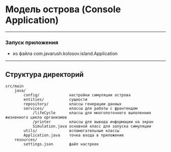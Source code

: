 # Модель острова (Console Application)

-------------------

### Запуск приложения
- из файла com.javarush.kolosov.island.Application
-------------------

Структура директорий
-------------------

```
src/main
    java/              
        config/             настройки симуляции острова
        entities/           сущности
        repository/         классы генерации данных
        services/           классы для работы с фронтендом
            /lifeCycle      классы для многопоточного выполенния жизненного цикла организмов
            /printer        классы для вывода информации на экран
            Simulation.java основной класс для запуска симуляции
        utils/              вспомогательные классы
        Application.java    точка входа в приложение
    resources/
        settings.json       файл настроек
```
